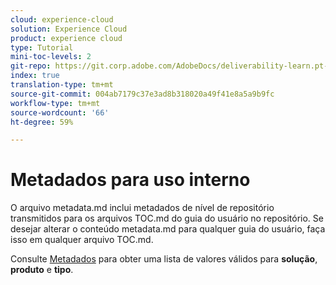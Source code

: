 ```yaml
---
cloud: experience-cloud
solution: Experience Cloud
product: experience cloud
type: Tutorial
mini-toc-levels: 2
git-repo: https://git.corp.adobe.com/AdobeDocs/deliverability-learn.pt-BR
index: true
translation-type: tm+mt
source-git-commit: 004ab7179c37e3ad8b318020a49f41e8a5a9b9fc
workflow-type: tm+mt
source-wordcount: '66'
ht-degree: 59%

---
```



# Metadados para uso interno

O arquivo metadata.md inclui metadados de nível de repositório transmitidos para os arquivos TOC.md do guia do usuário no repositório. Se desejar alterar o conteúdo metadata.md para qualquer guia do usuário, faça isso em qualquer arquivo TOC.md.

Consulte [Metadados](https://experienceleague.adobe.com/docs/authoring-guide-exl/using/editing/user-guide-setup/metadata.html?lang=en) para obter uma lista de valores válidos para **solução**, **produto** e **tipo**.
